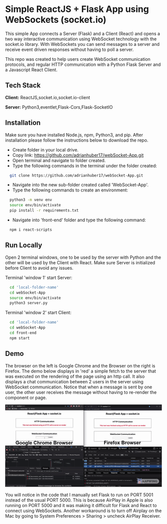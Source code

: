 # Simple ReactJS + Flask App using WebSockets (socket.io)

This simple App connects a Server (Flask) and a Client (React)
and opens a two way interactive communication using WebSocket technology with the socket.io library.
With WebSockets you can send messages to a server and receive event driven responses without having
to poll a server.

This repo was created to help users create WebSocket communication protocols, and regular HTTP communication with a Python Flask Server and a Javascript React Client.

## Tech Stack

**Client:** ReactJS,socket.io,socket.io-client

**Server:** Python3,eventlet,Flask-Cors,Flask-SocketIO

## Installation

Make sure you have installed Node.js, npm, Python3, and pip.
After installation please follow the instructions below to download the repo.

- Create folder in your local drive.
- Copy link: https://github.com/adrianhuber17/webSocket-App.git
- Open terminal and navigate to folder created.
- Type the following commands in the terminal under the folder created:

```bash
  git clone https://github.com/adrianhuber17/webSocket-App.git
```

- Navigate into the new sub-folder created called 'WebSocket-App'.
- Type the following commands to create an environment:

```bash
  python3 -m venv env
  source env/bin/activate
  pip install -r requirements.txt
```

- Navigate into 'front-end' folder and type the following command:

```bash
  npm i react-scripts
```

## Run Locally

Open 2 terminal windows, one to be used by the server with Python and the other
will be used by the Client with React.
Make sure Server is initialized before Client to avoid any issues.

Terminal 'window 1' start Server:

```bash
  cd 'local-folder-name'
  cd webSocket-App
  source env/bin/activate
  python3 server.py
```

Terminal 'window 2' start Client:

```bash
  cd 'local-folder-name'
  cd webSocket-App
  cd front-end
  npm start
```

## Demo

The browser on the left is Google Chrome and the Browser on the right is Firefox.
The demo below displays in 'red' a simple fetch to the server that was executed on the rendering of the page using an http call.
It also displays a chat communication between 2 users in the server using WebSocket communication. Notice that when a message is sent by one
user, the other user receives the message without having to re-render the component or page.

![](/demo_app.gif)

You will notice in the code that I manually set Flask to run on PORT 5001 instead of the usual PORT 5000.
This is because AirPlay in Apple is also running on PORT 5000 and it was making it difficult for Flask and React to connect
using WebSockets.
Another workaround is to turn off Airplay on the Mac by going to System Preferences > Sharing > uncheck AirPlay Receiver.
